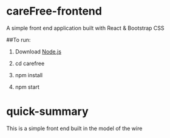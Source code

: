 # careFree-frontend

A simple front end application built with React &amp; Bootstrap CSS

##To run:

1. Download [Node.js](https://nodejs.org/en/download/)

2. cd carefree

3. npm install

4. npm start

# quick-summary

This is a simple front end built in the model of the wire
